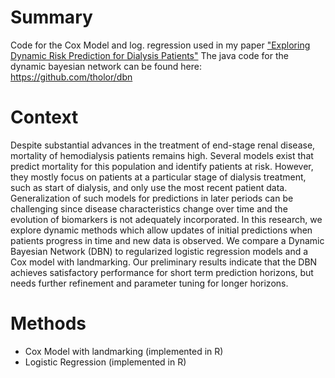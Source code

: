 # Summary
Code for the Cox Model and log. regression used in my paper ["Exploring Dynamic Risk Prediction for Dialysis Patients"](https://www.ncbi.nlm.nih.gov/pmc/articles/PMC5333314/) 
The java code for the dynamic bayesian network can be found here: https://github.com/tholor/dbn


# Context  
Despite substantial advances in the treatment of end-stage renal disease, mortality of hemodialysis patients remains high. Several models exist that predict mortality for this population and identify patients at risk. However, they mostly focus on patients at a particular stage of dialysis treatment, such as start of dialysis, and only use the most recent patient data. Generalization of such models for predictions in later periods can be challenging since disease characteristics change over time and the evolution of biomarkers is not adequately incorporated. In this research, we explore dynamic methods which allow updates of initial predictions when patients progress in time and new data is observed. We compare a Dynamic Bayesian Network (DBN) to regularized logistic regression models and a Cox model with landmarking. Our preliminary results indicate that the DBN achieves satisfactory performance for short term prediction horizons, but needs further refinement and parameter tuning for longer horizons.

# Methods 
- Cox Model with landmarking (implemented in R)  
- Logistic Regression (implemented in R)
